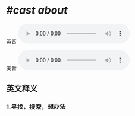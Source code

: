 # ***\#cast about*** 
英音
<audio src="./media/cast about1.aac" controls="controls"></audio>

美音
<audio src="./media/cast about2.aac" controls="controls"></audio>



  

英文释义
---
### 1.**寻找，搜索，想办法**  


